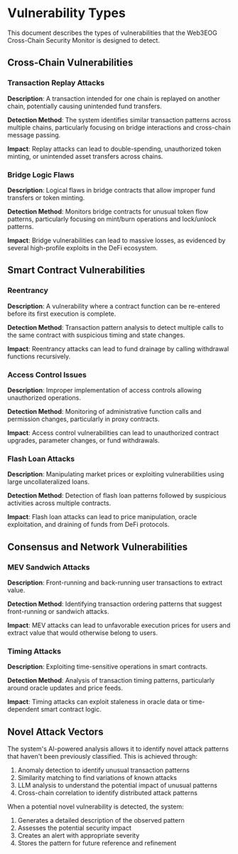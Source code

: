 # Vulnerability Types

This document describes the types of vulnerabilities that the Web3EOG Cross-Chain Security Monitor is designed to detect.

## Cross-Chain Vulnerabilities

### Transaction Replay Attacks

**Description**: A transaction intended for one chain is replayed on another chain, potentially causing unintended fund transfers.

**Detection Method**: The system identifies similar transaction patterns across multiple chains, particularly focusing on bridge interactions and cross-chain message passing.

**Impact**: Replay attacks can lead to double-spending, unauthorized token minting, or unintended asset transfers across chains.

### Bridge Logic Flaws

**Description**: Logical flaws in bridge contracts that allow improper fund transfers or token minting.

**Detection Method**: Monitors bridge contracts for unusual token flow patterns, particularly focusing on mint/burn operations and lock/unlock patterns.

**Impact**: Bridge vulnerabilities can lead to massive losses, as evidenced by several high-profile exploits in the DeFi ecosystem.

## Smart Contract Vulnerabilities

### Reentrancy

**Description**: A vulnerability where a contract function can be re-entered before its first execution is complete.

**Detection Method**: Transaction pattern analysis to detect multiple calls to the same contract with suspicious timing and state changes.

**Impact**: Reentrancy attacks can lead to fund drainage by calling withdrawal functions recursively.

### Access Control Issues

**Description**: Improper implementation of access controls allowing unauthorized operations.

**Detection Method**: Monitoring of administrative function calls and permission changes, particularly in proxy contracts.

**Impact**: Access control vulnerabilities can lead to unauthorized contract upgrades, parameter changes, or fund withdrawals.

### Flash Loan Attacks

**Description**: Manipulating market prices or exploiting vulnerabilities using large uncollateralized loans.

**Detection Method**: Detection of flash loan patterns followed by suspicious activities across multiple contracts.

**Impact**: Flash loan attacks can lead to price manipulation, oracle exploitation, and draining of funds from DeFi protocols.

## Consensus and Network Vulnerabilities

### MEV Sandwich Attacks

**Description**: Front-running and back-running user transactions to extract value.

**Detection Method**: Identifying transaction ordering patterns that suggest front-running or sandwich attacks.

**Impact**: MEV attacks can lead to unfavorable execution prices for users and extract value that would otherwise belong to users.

### Timing Attacks

**Description**: Exploiting time-sensitive operations in smart contracts.

**Detection Method**: Analysis of transaction timing patterns, particularly around oracle updates and price feeds.

**Impact**: Timing attacks can exploit staleness in oracle data or time-dependent smart contract logic.

## Novel Attack Vectors

The system's AI-powered analysis allows it to identify novel attack patterns that haven't been previously classified. This is achieved through:

1. Anomaly detection to identify unusual transaction patterns
2. Similarity matching to find variations of known attacks
3. LLM analysis to understand the potential impact of unusual patterns
4. Cross-chain correlation to identify distributed attack patterns

When a potential novel vulnerability is detected, the system:

1. Generates a detailed description of the observed pattern
2. Assesses the potential security impact
3. Creates an alert with appropriate severity
4. Stores the pattern for future reference and refinement
